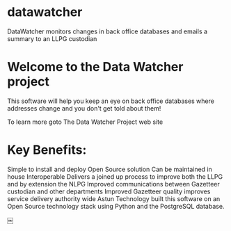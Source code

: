 # datawatcher
 DataWatcher monitors changes in back office databases and emails a summary to an LLPG custodian

# Welcome to the Data Watcher project

This software will help you keep an eye on back office databases where addresses change and you don't get told about them!

To learn more goto The Data Watcher Project web site

# Key Benefits:

Simple to install and deploy
Open Source solution
Can be maintained in house
Interoperable
Delivers a joined up process to improve both the LLPG and by extension the NLPG
Improved communications between Gazetteer custodian and other departments
Improved Gazetteer quality improves service delivery authority wide
Astun Technology built this software on an Open Source technology stack using Python and the PostgreSQL database.

￼
